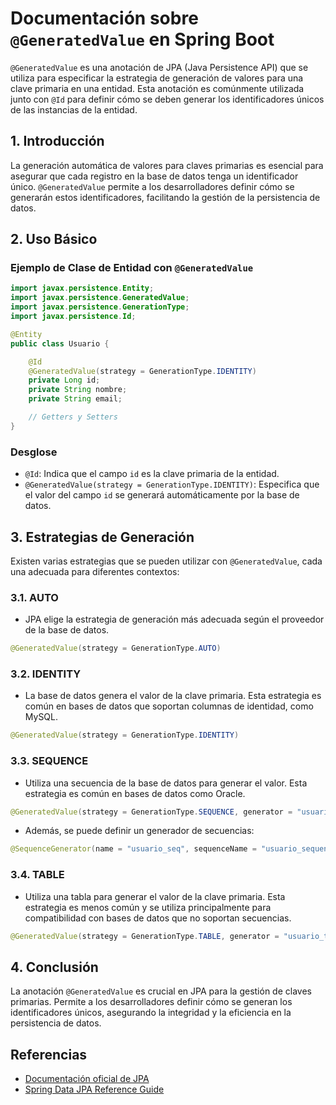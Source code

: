# Documentación sobre `@GeneratedValue` en Spring Boot

`@GeneratedValue` es una anotación de JPA (Java Persistence API) que se utiliza para especificar la estrategia de generación de valores para una clave primaria en una entidad. Esta anotación es comúnmente utilizada junto con `@Id` para definir cómo se deben generar los identificadores únicos de las instancias de la entidad.

## 1. Introducción

La generación automática de valores para claves primarias es esencial para asegurar que cada registro en la base de datos tenga un identificador único. `@GeneratedValue` permite a los desarrolladores definir cómo se generarán estos identificadores, facilitando la gestión de la persistencia de datos.

## 2. Uso Básico

### Ejemplo de Clase de Entidad con `@GeneratedValue`

```java
import javax.persistence.Entity;
import javax.persistence.GeneratedValue;
import javax.persistence.GenerationType;
import javax.persistence.Id;

@Entity
public class Usuario {

    @Id
    @GeneratedValue(strategy = GenerationType.IDENTITY)
    private Long id;
    private String nombre;
    private String email;

    // Getters y Setters
}
```

### Desglose

- `@Id`: Indica que el campo `id` es la clave primaria de la entidad.
- `@GeneratedValue(strategy = GenerationType.IDENTITY)`: Especifica que el valor del campo `id` se generará automáticamente por la base de datos.

## 3. Estrategias de Generación

Existen varias estrategias que se pueden utilizar con `@GeneratedValue`, cada una adecuada para diferentes contextos:

### 3.1. AUTO

- JPA elige la estrategia de generación más adecuada según el proveedor de la base de datos.

```java
@GeneratedValue(strategy = GenerationType.AUTO)
```

### 3.2. IDENTITY

- La base de datos genera el valor de la clave primaria. Esta estrategia es común en bases de datos que soportan columnas de identidad, como MySQL.

```java
@GeneratedValue(strategy = GenerationType.IDENTITY)
```

### 3.3. SEQUENCE

- Utiliza una secuencia de la base de datos para generar el valor. Esta estrategia es común en bases de datos como Oracle.

```java
@GeneratedValue(strategy = GenerationType.SEQUENCE, generator = "usuario_seq")
```

- Además, se puede definir un generador de secuencias:

```java
@SequenceGenerator(name = "usuario_seq", sequenceName = "usuario_sequence", allocationSize = 1)
```

### 3.4. TABLE

- Utiliza una tabla para generar el valor de la clave primaria. Esta estrategia es menos común y se utiliza principalmente para compatibilidad con bases de datos que no soportan secuencias.

```java
@GeneratedValue(strategy = GenerationType.TABLE, generator = "usuario_table")
```

## 4. Conclusión

La anotación `@GeneratedValue` es crucial en JPA para la gestión de claves primarias. Permite a los desarrolladores definir cómo se generan los identificadores únicos, asegurando la integridad y la eficiencia en la persistencia de datos.

## Referencias

- [Documentación oficial de JPA](https://docs.oracle.com/javaee/7/api/javax/persistence/GeneratedValue.html)
- [Spring Data JPA Reference Guide](https://docs.spring.io/spring-data/jpa/docs/current/reference/html/)
